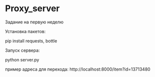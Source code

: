 # Proxy_server
Задание на первую неделю

Установка пакетов:

pip install requests, bottle

Запуск сервера:

python server.py

пример адреса для перехода:
http://localhost:8000/item?id=13713480
